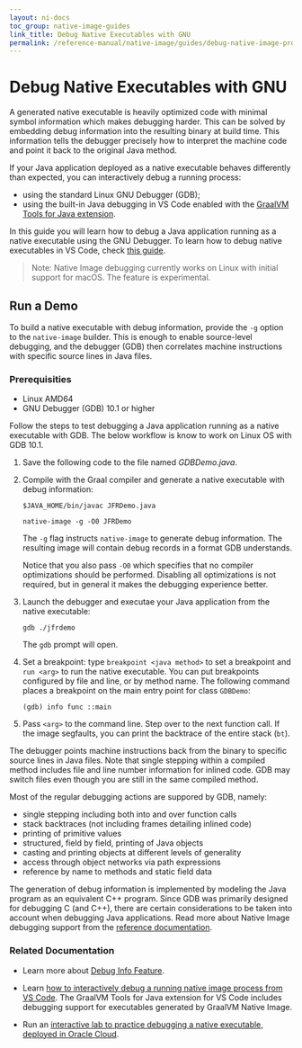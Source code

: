 ```yaml
---
layout: ni-docs
toc_group: native-image-guides
link_title: Debug Native Executables with GNU
permalink: /reference-manual/native-image/guides/debug-native-image-process/
---
```


# Debug Native Executables with GNU

A generated native executable is heavily optimized code with minimal symbol information which makes debugging harder.
This can be solved by embedding debug information into the resulting binary at build time.
This information tells the debugger precisely how to interpret the machine code and point it back to the original Java method.

If your Java application deployed as a native executable behaves differently than expected, you can interactively debug a running process:

- using the standard Linux GNU Debugger (GDB);
- using the built-in Java debugging in VS Code enabled with the [GraalVM Tools for Java extension](https://marketplace.visualstudio.com/items?itemName=oracle-labs-graalvm.graalvm).

In this guide you will learn how to debug a Java application running as a native executable using the GNU Debugger. 
To learn how to debug native executables in VS Code, check [this guide](../../../tools/vscode/graalvm/native-image-debugging.md).

> Note: Native Image debugging currently works on Linux with initial support for macOS. The feature is experimental.

## Run a Demo

To build a native executable with debug information, provide the `-g` option to the `native-image` builder.
This is enough to enable source-level debugging, and the debugger (GDB) then correlates machine instructions with specific source lines in Java files. 

### Prerequisities

- Linux AMD64
- GNU Debugger (GDB) 10.1 or higher

Follow the steps to test debugging a Java application running as a native executable with GDB. The below workflow is know to work on Linux OS with GDB 10.1.

1. Save the following code to the file named _GDBDemo.java_. 

2. Compile with the Graal compiler and generate a native executable with debug information:

    ```shell 
    $JAVA_HOME/bin/javac JFRDemo.java
    ```
    ```shell
    native-image -g -O0 JFRDemo
    ```
    The `-g` flag instructs `native-image` to generate debug information. The resulting image will contain debug records in a format GDB understands.

    Notice that you also pass `-O0` which specifies that no compiler optimizations should be performed. Disabling all optimizations is not required, but in general it makes the debugging experience better.

3. Launch the debugger and executae your Java application from the native executable:

    ```shell
    gdb ./jfrdemo
    ```
    The `gdb` prompt will open.
 
4. Set a breakpoint: type `breakpoint <java method>` to set a breakpoint and `run <arg>` to run the native executable. You can put breakpoints configured by file and line, or by method name. The following command places a breakpoint on the main entry point for class `GDBDemo`:

    ```
    (gdb) info func ::main
    ```

    <!-- ```
    (gdb) args.length > 0
    ``` -->
5. Pass `<arg>` to the command line. Step over to the next function call. If the image segfaults, you can print the backtrace of the entire stack (`bt`).

The debugger points machine instructions back from the binary to specific source lines in Java files. Note that single stepping within a compiled method includes file and line number information for inlined code. GDB may switch files even though you are still in the same compiled method.

Most of the regular debugging actions are suppored by GDB, namely:

  - single stepping including both into and over function calls
  - stack backtraces (not including frames detailing inlined code)
  - printing of primitive values
  - structured, field by field, printing of Java objects
  - casting and printing objects at different levels of generality
  - access through object networks via path expressions
  - reference by name to methods and static field data

The generation of debug information is implemented by modeling the Java program as an equivalent C++ program.  Since GDB was primarily designed for debugging C (and C++), there are certain considerations to be taken into account when debugging Java applications. 
Read more about Native Image debugging support from the [reference documentation](../DebugInfo.md#special-considerations-for-debugging-java-from-gdb).

### Related Documentation

- Learn more about [Debug Info Feature](../DebugInfo.md).

- Learn [how to interactively debug a running native image process from VS Code](../../../tools/vscode/graalvm/native-image-debugging.md). The GraalVM Tools for Java  extension for VS Code includes debugging support for executables generated by GraalVM Native Image.

- Run an [interactive lab to practice debugging a native executable, deployed in Oracle Cloud](https://luna.oracle.com/lab/cbe9d331-5dbc-4300-a5ca-20b88346cbcf).